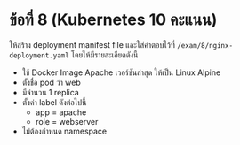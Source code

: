 # ข้อที่ 8 (Kubernetes 10 คะแนน)

ให้สร้าง deployment manifest file และใส่คำตอบไว้ที่ `/exam/8/nginx-deployment.yaml` โดยให้มีรายละเอียดดังนี้

* ใช้ Docker Image Apache เวอร์ชันล่าสุด ให้เป็น Linux Alpine
* ตั้งชื่อ pod ว่า web
* มีจำนวน 1 replica
* ตั้งค่า label ดังต่อไปนี้
  * app = apache
  * role = webserver
* ไม่ต้องกำหนด namespace